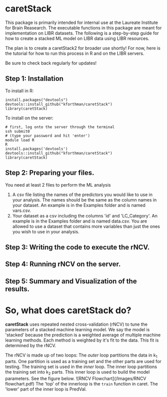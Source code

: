 # caretStack
This package is primarily intended for internal use at the Laureate Institute for Brain Reasearch. The executable functions in this package are meant for implementation on LIBR datasets. The following is a step-by-step guide for how to create a stacked ML model on LIBR data using LIBR resources.

The plan is to create a caretStack2 for broader use shortly! For now, here is the tutorial for how to run this process in R and on the LIBR servers.

Be sure to check back regularly for updates!

## Step 1: Installation
To install in R:

```
install.packages("devtools")
devtools::install_github("kforthman/caretStack")
library(caretStack)
```

To install on the server:

```
# first, log onto the server through the terminal
ssh submit0
# (type your password and hit 'enter')
module load R
R
install.packages('devtools')
devtools::install_github("kforthman/caretStack")
library(caretStack)
```

## Step 2: Preparing your files.
You need at least 2 files to perform the ML analysis

1. A csv file listing the names of the predictors you would like to use in your analysis. The names should be the same as the column names in your dataset. An example is in the Examples folder and is named vars.csv.
2. Your dataset as a csv including the columns 'id' and 'LC_Category'. An example is in the Examples folder and is named data.csv. You are allowed to use a dataset that contains more variables than just the ones you wish to use in your analysis.

## Step 3: Writing the code to execute the rNCV.

## Step 4: Running rNCV on the server.

## Step 5: Summary and Visualization of the results.



# So, what does caretStack do?
**caretStack** uses repeated nested cross-validation (rNCV) to tune the parameters of a stacked machine learning model. We say the model is 'stacked' because the prediction is a weighted average of multiple machine learning methods. Each method is weighted by it's fit to the data. This fit is determined by the rNCV.

The rNCV is made up of two loops: The *outer* loop partitions the data in k<sub>1</sub> parts. One partition is used as a training set and the other parts are used for testing. The training set is used in the *inner* loop. The inner loop partitions the training set into k<sub>2</sub> parts. This inner loop is used to build the model parameters. See the figure below.
![RNCV Flowchart](/Images/RNCV flowchart.pdf)
The 'top' of the innerloop is the `train` function in caret. The 'lower' part of the inner loop is PredVal.


